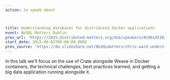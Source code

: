 ```yaml
---
action: to speak about



title: Understanding databases for distributed Docker applications
event: NoSQL Matters Dublin
pres_url: 'https://2015.distributed-matters.org/dub/speakers/#1961451827466'
start_date: 2015-06-01T00:00:00.000Z
pres_source: 'https://de.slideshare.net/NoSQLmatters/chris-ward-understanding-databases-for-distributed-docker-applications-nosql-matters-dublin-2015'
---
```


In this talk we'll focus on the use of Crate alongside Weave in Docker containers, the technical challenges, best practices learned, and getting a big data application running alongside it.

